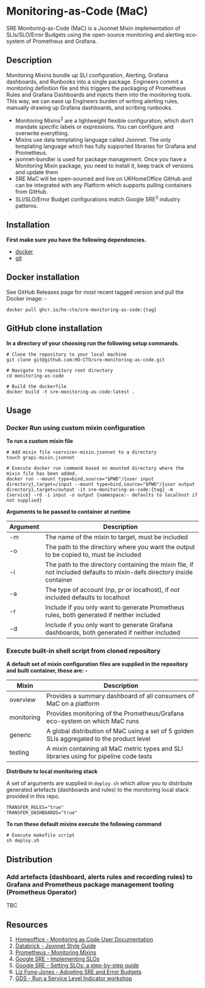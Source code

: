 # Monitoring-as-Code (MaC)

SRE Monitoring-as-Code (MaC) is a Jsonnet Mixin implementation of SLIs/SLO/Error Budgets using the open-source monitoring and alerting eco-system of Prometheus and Grafana. 

## Description

Monitoring Mixins bundle up SLI configuration, Alerting, Grafana dashboards, and Runbooks into a single package. Engineers commit a monitoring definition file and this triggers the packaging of Prometheus Rules and Grafana Dashboards and injects them into the monitoring tools. This way, we can ease up Engineers burden of writing alerting rules, manually drawing up Grafana dashboards, and scribing runbooks.

- Monitoring Mixins<sup>2</sup> are a lightweight flexible configuration, which don’t mandate specific labels or expressions. You can configure and overwrite everything.
- Mixins use data templating language called Jsonnet. The only templating language which has fully supported libraries for Grafana and Prometheus.
- jsonnet-bundler is used for package management. Once you have a Monitoring Mixin package, you need to install it, keep track of versions and update them
- SRE MaC will be open-sourced and live on UKHomeOffice GitHub and can be integrated with any Platform which supports pulling containers from GitHub.
- SLI/SLO/Error Budget configurations match Google SRE<sup>3</sup> industry patterns.

## Installation

**First make sure you have the following dependencies.**

- [docker](https://docs.docker.com)
- [git](https://git-scm.com)

## Docker installation

See GitHub Releases page for most recent tagged version and pull the Docker image: -

`docker pull ghcr.io/ho-cto/sre-monitoring-as-code:{tag}`

## GitHub clone installation

**In a directory of your choosing run the following setup commands.**

```
# Clone the repository to your local machine
git clone git@github.com:HO-CTO/sre-monitoring-as-code.git

# Navigate to repository root directory
cd monitoring-as-code

# Build the dockerfile 
docker build -t sre-monitoring-as-code:latest .
```

## Usage

### Docker Run using custom mixin configuration

**To run a custom mixin file**

```
# Add mixin file <service>-mixin.jsonnet to a directory
touch grapi-mixin.jsonnet

# Execute docker run command based on mounted directory where the mixin file has been added.
docker run --mount type=bind,source="$PWD"/{user input directory},target=/input --mount type=bind,source="$PWD"/{user output directory},target=/output -it sre-monitoring-as-code:{tag} -m {service} -rd -i input -o output {namespace:- defaults to localhost if not supplied}
```

**Arguments to be passed to container at runtime**

| Argument | Description                                                                                                            |
|----------|------------------------------------------------------------------------------------------------------------------------|
| -m       | The name of the mixin to target, must be included                                                                      |
| -o       | The path to the directory where you want the output to be copied to, must be included                                  |
| -i       | The path to the directory containing the mixin file, if not included defaults to mixin-defs directory inside container |
| -a       | The type of account (np, pr or localhost), if not included defaults to localhost                                       |
| -r       | Include if you only want to generate Prometheus rules, both generated if neither included                              |
| -d       | Include if you only want to generate Grafana dashboards, both generated if neither included                            |

### Execute built-in shell script from cloned repository

**A default set of mixin configuration files are supplied in the repository and built container, these are: -**

| Mixin      | Description                                                                               |
|------------|-------------------------------------------------------------------------------------------|
| overview   | Provides a summary dashboard of all consumers of MaC on a platform                        |
| monitoring | Provides monitoring of the Prometheus/Grafana eco-system on which MaC runs                |
| generic    | A global distribution of MaC using a set of 5 golden SLIs aggregated to the product level |
| testing    | A mixin containing all MaC metric types and SLI libraries using for pipeline code tests   |


**Distribute to local monitoring stack**

A set of arguments are supplied in `deploy.sh` which allow you to distribute generated artefacts (dashboards and rules) to the monitoring local stack provided in this repo. 

```
TRANSFER_RULES="true"
TRANSFER_DASHBOARDS="true"
```

**To run these default mixins execute the following command**

```
# Execute makefile script
sh deploy.sh
```

## Distribution 

### Add artefacts (dashboard, alerts rules and recording rules) to Grafana and Prometheus package management tooling (Prometheus Operator)

TBC

## Resources

1. [Homeoffice - Monitoring as Code User Documentation](https://ho-cto.github.io/sre-monitoring-as-code/)
2. [Databrick - Jsonnet Style Guide](https://github.com/databricks/jsonnet-style-guide)
3. [Prometheus - Monitoring Mixins](https://monitoring.mixins.dev/)
4. [Google SRE - Implementing SLOs](https://sre.google/workbook/implementing-slos/)
5. [Google SRE - Setting SLOs: a step-by-step guide](https://cloud.google.com/blog/products/management-tools/practical-guide-to-setting-slos)
6. [Liz Fong-Jones - Adopting SRE and Error Budgets](https://youtu.be/7VeU6LnOUms)
7. [GDS - Run a Service Level Indicator workshop](https://gds-way.cloudapps.digital/standards/slis.html#run-a-service-level-indicator-sli-workshop)
